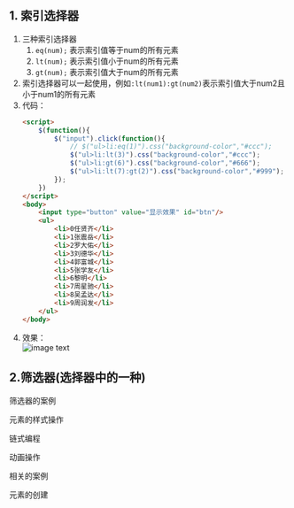 ## 1. 索引选择器
1. 三种索引选择器
    1. ``` eq(num); ``` 表示索引值等于num的所有元素
    1. ``` lt(num); ``` 表示索引值小于num的所有元素
    1. ``` gt(num); ``` 表示索引值大于num的所有元素
1. 索引选择器可以一起使用，例如```:lt(num1):gt(num2)```表示索引值大于num2且小于num1的所有元素
1. 代码：  
    ```html
    <script>
        $(function(){
            $("input").click(function(){
                // $("ul>li:eq(1)").css("background-color","#ccc");
                $("ul>li:lt(3)").css("background-color","#ccc");
                $("ul>li:gt(6)").css("background-color","#666");
                $("ul>li:lt(7):gt(2)").css("background-color","#999");
            });
        })
    </script>
    <body>
        <input type="button" value="显示效果" id="btn"/>
        <ul>
            <li>0任贤齐</li>
            <li>1张震岳</li>
            <li>2罗大佑</li>
            <li>3刘德华</li>
            <li>4郭富城</li>
            <li>5张学友</li>
            <li>6黎明</li>
            <li>7周星驰</li>
            <li>8吴孟达</li>
            <li>9周润发</li>
        </ul>
    </body>
    ```
1. 效果：  
    ![image text]("images/索引选择器01.gif")
## 2.筛选器(选择器中的一种)

筛选器的案例

元素的样式操作

链式编程

动画操作

相关的案例

元素的创建